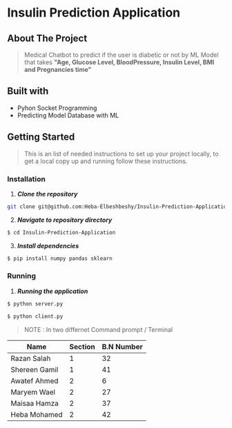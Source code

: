 # Insulin Prediction Application

## About The Project
> Medical Chatbot to predict if the user is diabetic or not by ML Model that takes **"Age, Glucose Level, BloodPressure, Insulin Level, BMI and Pregnancies time"**
   

## Built with

- Pyhon Socket Programming
- Predicting Model Database with ML

## Getting Started

> This is an list of needed instructions to set up your project locally, to get a local copy up and running follow these instructions.
### Installation

1. **_Clone the repository_**

```sh
git clone git@github.com:Heba-Elbeshbeshy/Insulin-Prediction-Application.git
```
2. **_Navigate to repository directory_**

```sh
$ cd Insulin-Prediction-Application
```
3. **_Install dependencies_**

```sh
$ pip install numpy pandas sklearn
```


### Running

1. **_Running the application_**

```sh
$ python server.py 
```
```sh
$ python client.py 
```
> NOTE : In two differnet Command prompt / Terminal



| Name                    | Section | B.N Number   |
|-------------------------|---------|--------------|
| Razan Salah             | 1       |           32 |
| Shereen Gamil           | 1       |           41 |
| Awatef Ahmed            | 2       |            6 |
| Maryem Wael             | 2       |            27|
| Maisaa Hamza            | 2       |           37 |
| Heba Mohamed            | 2       |            42|